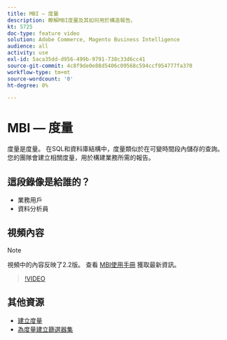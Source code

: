 ```yaml
---
title: MBI — 度量
description: 瞭解MBI度量及其如何用於構造報告。
kt: 5725
doc-type: feature video
solution: Adobe Commerce, Magento Business Intelligence
audience: all
activity: use
exl-id: 5aca35dd-d956-499b-9791-738c33d6cc41
source-git-commit: 4c8f9de0e88d5406c09568c594ccf954777fa370
workflow-type: tm+mt
source-wordcount: '0'
ht-degree: 0%

---
```


# MBI — 度量

度量是度量。 在SQL和資料庫結構中，度量類似於在可變時間段內儲存的查詢。 您的團隊會建立相關度量，用於構建業務所需的報告。

## 這段錄像是給誰的？

- 業務用戶
- 資料分析員

## 視頻內容

>[!NOTE]
>
>視頻中的內容反映了2.2版。 查看 [MBI使用手冊](https://docs.magento.com/mbi/) 獲取最新資訊。

>[!VIDEO](https://video.tv.adobe.com/v/35980?quality=12&learn=on)

## 其他資源

- [建立度量](https://docs.magento.com/mbi/data-user/reports/ess-manage-data-metrics.html)
- [為度量建立篩選器集](https://docs.magento.com/mbi/data-user/reports/ess-manage-data-filters.html)
